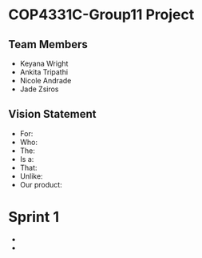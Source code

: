 # COP4331C-Group11 Project

## Team Members

- Keyana Wright
- Ankita Tripathi
- Nicole Andrade
- Jade Zsiros

## Vision Statement
- For: 
- Who: 
- The: 
- Is a: 
- That: 
- Unlike:
- Our product: 


# Sprint 1

-
-

